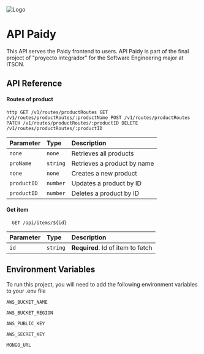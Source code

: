 ![Logo](https://proyectointegradoritson.netlify.app/img/paidy-logo2.svg)

# API Paidy

This API serves the Paidy frontend to users.
API Paidy is part of the final project of "proyecto integrador" for the Software Engineering major at ITSON.


## API Reference

#### Routes of product
``
http
  GET /v1/routes/productRoutes
  GET /v1/routes/productRoutes/:productName
  POST /v1/routes/productRoutes
  PATCH /v1/routes/productRoutes/:productID
  DELETE /v1/routes/productRoutes/:productID
``

| Parameter  | Type     | Description                |
| :--------  | :------- | :------------------------- |
| `none`     | `none`    | Retrieves all products |
| `proName`  | `string`  | Retrieves a product by name |
| `none`     | `none`    | Creates a new product |
| `productID`| `number`  | Updates a product by ID |
| `productID`| `number`  | Deletes a product by ID |

#### Get item

```http
  GET /api/items/${id}
```

| Parameter | Type     | Description                       |
| :-------- | :------- | :-------------------------------- |
| `id`      | `string` | **Required**. Id of item to fetch |




## Environment Variables

To run this project, you will need to add the following environment variables to your .env file

`AWS_BUCKET_NAME`

`AWS_BUCKET_REGION`

`AWS_PUBLIC_KEY`

`AWS_SECRET_KEY`

`MONGO_URL`



